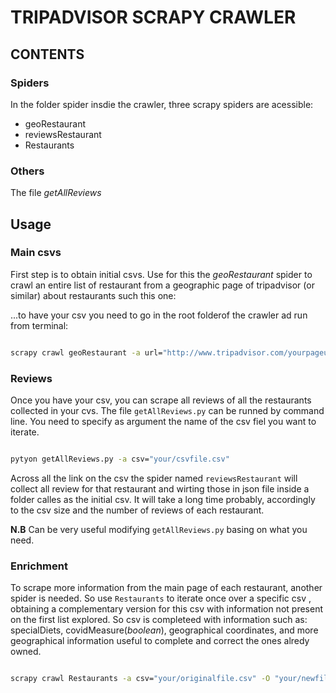  # TRIPADVISOR SCRAPY CRAWLER
 ## CONTENTS
 
 ### Spiders
 In the folder spider insdie the crawler, three scrapy spiders are acessible:
 - geoRestaurant
 - reviewsRestaurant
 - Restaurants
 
 ### Others
 The file *getAllReviews*
 
 ## Usage
 ###  Main csvs
 First step is to obtain initial csvs. Use for this the *geoRestaurant* spider to crawl an entire list of restaurant from a geographic page of tripadvisor (or similar) about restaurants such this one: 
 
 ...to have your csv you need to go in the root folderof the crawler ad run from terminal: 
 
```bash

scrapy crawl geoRestaurant -a url="http://www.tripadvisor.com/yourpageurl.html" -O "your/output/file.csv"

```
### Reviews
Once you have your csv, you can scrape all reviews of all the restaurants collected in your cvs.
The file `getAllReviews.py` can be runned by command line. You need to specify as argument the name of the csv fiel you want to iterate.

  
```bash

pytyon getAllReviews.py -a csv="your/csvfile.csv"

```
 Across all the link on the csv the spider named `reviewsRestaurant` will collect all review for that restaurant and wirting those in json file inside a folder calles as the initial csv.
 It will take a long time probably, accordingly to the csv size and the number of reviews of each restaurant.
 
 **N.B** Can be very useful modifying `getAllReviews.py` basing on what you need.
 
 ### Enrichment
 To scrape more information from the main page of each restaurant, another spider is needed. So use `Restaurants` to iterate once over a specific csv , obtaining a complementary version for this csv with information not present on the first list explored. So csv is completeed with information such as: specialDiets, covidMeasure(*boolean*), geographical coordinates, and more geographical information useful to complete and correct the ones alredy owned.
 
 ```bash

scrapy crawl Restaurants -a csv="your/originalfile.csv" -O "your/newfile.csv"

```
 
